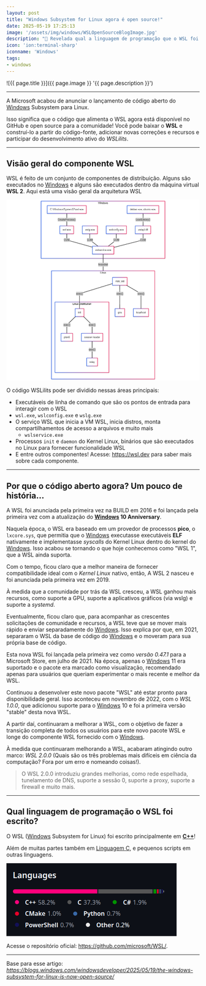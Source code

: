 ```yaml
---
layout: post
title: "Windows Subsystem for Linux agora é open source!"
date: 2025-05-19 17:25:13
image: '/assets/img/windows/WSLOpenSourceBlogImage.jpg'
description: "🐧 Revelada qual a linguagem de programação que o WSL foi escrito..."
icon: 'ion:terminal-sharp'
iconname: 'Windows'
tags:
- windows
---
```


![{{ page.title }}]({{ page.image }} '{{ page.description }}')

---

A Microsoft acabou de anunciar o lançamento de código aberto do [Windows](https://terminalroot.com.br/tags#windows) Subsystem para Linux.

Isso significa que o código que alimenta o WSL agora está disponível no GitHub e open source para a comunidade! Você pode baixar o **WSL** e construí-lo a partir do código-fonte, adicionar novas correções e recursos e participar do desenvolvimento ativo do *WSLilits*.

---

## Visão geral do componente WSL
WSL é feito de um conjunto de componentes de distribuição. Alguns são executados no [Windows](https://terminalroot.com.br/tags#windows) e alguns são executados dentro da máquina virtual **WSL 2**. Aqui está uma visão geral da arquitetura WSL

![Arquitetura do WSL](/assets/img/windows/wsl-architecture.png) 

O código WSLilits pode ser dividido nessas áreas principais:

+ Executáveis de linha de comando que são os pontos de entrada para interagir com o WSL
+ `wsl.exe`, `wslconfig.exe` e `wslg.exe`
+ O serviço WSL que inicia a VM WSL, inicia distros, monta compartilhamentos de acesso a arquivos e muito mais
  - `wslservice.exe`
+ Processos `init` e `daemon` do Kernel Linux, binários que são executados no Linux para fornecer funcionalidade WSL
+ E entre outros componentes!
Acesse: <https://wsl.dev> para saber mais sobre cada componente.

---

## Por que o código aberto agora? Um pouco de história...
A WSL foi anunciada pela primeira vez na BUILD em 2016 e foi lançada pela primeira vez com a atualização do **[Windows](https://terminalroot.com.br/tags#windows) 10 Anniversary**.

Naquela época, o WSL era baseado em um provedor de processos **pico**, o `lxcore.sys`, que permitia que o [Windows](https://terminalroot.com.br/tags#windows) executasse executáveis **ELF** nativamente e implementasse *syscalls* do Kernel Linux dentro do kernel do [Windows](https://terminalroot.com.br/tags#windows). Isso acabou se tornando o que hoje conhecemos como "WSL 1", que a WSL ainda suporta.

Com o tempo, ficou claro que a melhor maneira de fornecer compatibilidade ideal com o *Kernel Linux* nativo, então, A WSL 2 nasceu e foi anunciada pela primeira vez em 2019.

À medida que a comunidade por trás da WSL cresceu, a WSL ganhou mais recursos, como suporte a GPU, suporte a aplicativos gráficos (via wslg) e suporte a *systemd*.

Eventualmente, ficou claro que, para acompanhar as crescentes solicitações de comunidade e recursos, a WSL teve que se mover mais rápido e enviar separadamente do [Windows](https://terminalroot.com.br/tags#windows). Isso explica por que, em 2021, separaram o WSL da base de código do [Windows](https://terminalroot.com.br/tags#windows) e o moveram para sua própria base de código. 

Esta nova WSL foi lançada pela primeira vez como *versão 0.47.1* para a Microsoft Store, em julho de 2021. Na época, apenas o [Windows](https://terminalroot.com.br/tags#windows) 11 era suportado e o pacote era marcado como visualização, recomendado apenas para usuários que queriam experimentar o mais recente e melhor da WSL.

Continuou a desenvolver este novo pacote "WSL" até estar pronto para disponibilidade geral. Isso aconteceu em novembro de 2022, com o *WSL 1.0.0*, que adicionou suporte para o [Windows](https://terminalroot.com.br/tags#windows) 10 e foi a primeira versão "stable" desta nova WSL.

A partir daí, continuaram a melhorar a WSL, com o objetivo de fazer a transição completa de todos os usuários para este novo pacote WSL e longe do componente WSL fornecido com o [Windows](https://terminalroot.com.br/tags#windows).

À medida que continuaram melhorando a WSL, acabaram atingindo outro marco: *WSL 2.0.0* (Quais são os três problemas mais difíceis em ciência da computação? Fora por um erro e nomeando coisas!).

> O WSL 2.0.0 introduziu grandes melhorias, como rede espelhada, tunelamento de DNS, suporte a sessão 0, suporte a proxy, suporte a firewall e muito mais.

---

## Qual linguagem de programação o WSL foi escrito?
O WSL ([Windows](https://terminalroot.com.br/tags#windows) Subsystem for Linux) foi escrito principalmente em [**C++**](https://terminalroot.com.br/tags#cpp)! 

Além de muitas partes também em [Linguagem C](https://terminalroot.com.br/c), e pequenos scripts em outras linguagens.

![WSL foi escrito em sua maioria em C++](/assets/img/windows/linguagens.png) 

Acesse o repositório oficial: <https://github.com/microsoft/WSL/>.

---

Base para esse artigo: *https://blogs.windows.com/windowsdeveloper/2025/05/19/the-windows-subsystem-for-linux-is-now-open-source/*

